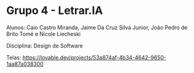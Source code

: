 # Grupo 4 - Letrar.IA

Alunos: Caio Castro Miranda, Jaime Da Cruz Silva Junior, João Pedro de Brito Tomé e Nicole Liecheski

Disciplina: Design de Software

Telas: https://lovable.dev/projects/53a874af-4b34-4642-9650-1aa87a038300
